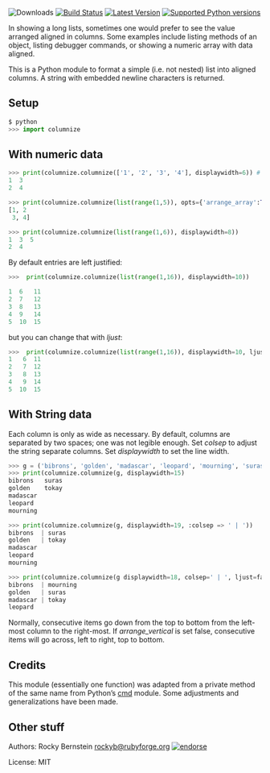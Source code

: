 ![Downloads](https://pypip.in/download/columnize/badge.svg) [![Build Status](https://travis-ci.org/rocky/python2-trepan.svg)](https://travis-ci.org/rocky/columnize/) [![Latest Version](https://pypip.in/version/columnize/badge.svg?text=version)](https://pypi.python.org/pypi/columnize/) [![Supported Python versions](https://pypip.in/py_versions/columnize/badge.svg)](https://pypi.python.org/pypi/columnize/)

In showing a long lists, sometimes one would prefer to see the value arranged aligned in columns. Some examples include listing methods of an object, listing debugger commands, or showing a numeric array with data aligned.

This is a Python module to format a simple (i.e. not nested) list into aligned columns. A string with embedded newline characters is returned.

Setup
-----

```python
$ python
>>> import columnize
```

With numeric data
-----------------

```python
>>> print(columnize.columnize(['1', '2', '3', '4'], displaywidth=6)) # => '1  3\n2  4\n')
1  3
2  4

>>> print(columnize.columnize(list(range(1,5)), opts={'arrange_array':True, 'displaywidth':6}))
[1, 2
 3, 4]

>>> print(columnize.columnize(list(range(1,6)), displaywidth=8))
1  3  5
2  4
```

By default entries are left justified:

```python
>>>  print(columnize.columnize(list(range(1,16)), displaywidth=10))

1  6   11
2  7   12
3  8   13
4  9   14
5  10  15
```
but you can change that with *ljust*:

```python
>>>  print(columnize.columnize(list(range(1,16)), displaywidth=10, ljust=False))
1   6  11
2   7  12
3   8  13
4   9  14
5  10  15
```

With String data
----------------

Each column is only as wide as necessary. By default, columns are
separated by two spaces; one was not legible enough. Set *colsep* to
adjust the string separate columns. Set *displaywidth* to set the line
width.

```python
>>> g = ('bibrons', 'golden', 'madascar', 'leopard', 'mourning', 'suras', 'tokay')
>>> print(columnize.columnize(g, displaywidth=15)
bibrons   suras
golden    tokay
madascar
leopard
mourning

>>> print(columnize.columnize(g, displaywidth=19, :colsep => ' | '))
bibrons  | suras
golden   | tokay
madascar
leopard
mourning

>>> print(columnize.columnize(g displaywidth=18, colsep=' | ', ljust=false))
bibrons  | mourning
golden   | suras
madascar | tokay
leopard
```

Normally, consecutive items go down from the top to bottom from the left-most column to the right-most. If *arrange_vertical* is set false, consecutive items will go across, left to right, top to bottom.

Credits
-------

This module (essentially one function) was adapted from a private
method of the same name from Python’s
[cmd](http://docs.python.org/library/cmd.html) module. Some
adjustments and generalizations have been made.

Other stuff
-----------

Authors:   Rocky Bernstein <rockyb@rubyforge.org> [![endorse](https://api.coderwall.com/rocky/endorsecount.png)](https://coderwall.com/rocky)

License: MIT
